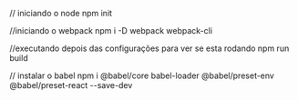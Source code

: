 // iniciando o node
npm init

//iniciando o webpack
npm i -D webpack webpack-cli

//executando depois das configurações para ver se esta rodando
npm run build

// instalar o babel
npm i @babel/core babel-loader @babel/preset-env @babel/preset-react --save-dev
